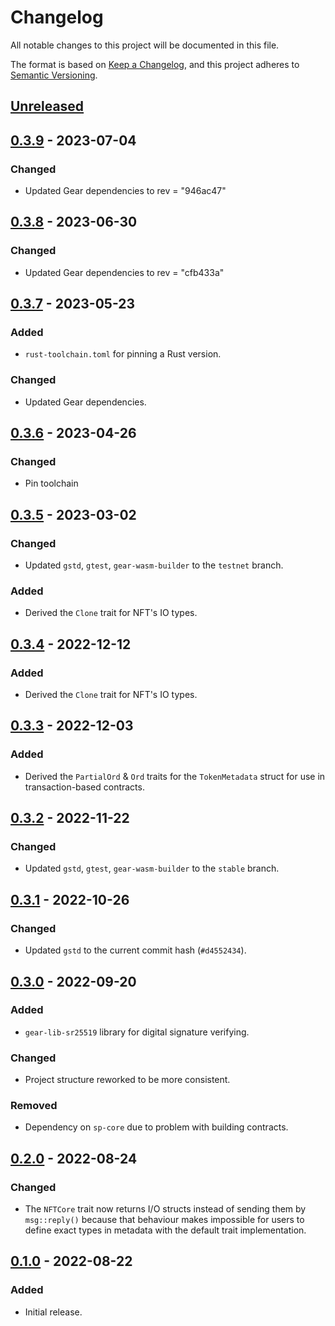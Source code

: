 # Changelog
All notable changes to this project will be documented in this file.

The format is based on [Keep a Changelog](https://keepachangelog.com/en/1.1.0),
and this project adheres to [Semantic Versioning](https://semver.org/spec/v2.0.0.html).

## [Unreleased]

## [0.3.9] - 2023-07-04
### Changed
- Updated Gear dependencies to rev = "946ac47"

## [0.3.8] - 2023-06-30
### Changed
- Updated Gear dependencies to rev = "cfb433a"

## [0.3.7] - 2023-05-23
### Added
- `rust-toolchain.toml` for pinning a Rust version.
### Changed
- Updated Gear dependencies.

## [0.3.6] - 2023-04-26
### Changed
- Pin toolchain

## [0.3.5] - 2023-03-02
### Changed
- Updated `gstd`, `gtest`, `gear-wasm-builder` to the `testnet` branch.

### Added
- Derived the `Clone` trait for NFT's IO types.
## [0.3.4] - 2022-12-12
### Added
- Derived the `Clone` trait for NFT's IO types.

## [0.3.3] - 2022-12-03
### Added
- Derived the `PartialOrd` & `Ord` traits for the `TokenMetadata` struct for use in transaction-based contracts.

## [0.3.2] - 2022-11-22
### Changed
- Updated `gstd`, `gtest`, `gear-wasm-builder` to the `stable` branch.

## [0.3.1] - 2022-10-26
### Changed
- Updated `gstd` to the current commit hash (`#d4552434`).

## [0.3.0] - 2022-09-20
### Added
- `gear-lib-sr25519` library for digital signature verifying.
### Changed
- Project structure reworked to be more consistent.
### Removed
- Dependency on `sp-core` due to problem with building contracts.

## [0.2.0] - 2022-08-24
### Changed
- The `NFTCore` trait now returns I/O structs instead of sending them by `msg::reply()` because that behaviour makes impossible for users to define exact types in metadata with the default trait implementation.

## [0.1.0] - 2022-08-22
### Added
- Initial release.

[Unreleased]: https://github.com/gear-dapps/gear-lib/compare/0.3.9...HEAD
[0.3.9]: https://github.com/gear-dapps/gear-lib/compare/0.3.8...0.3.9
[0.3.8]: https://github.com/gear-dapps/gear-lib/compare/0.3.7...0.3.8
[0.3.7]: https://github.com/gear-dapps/gear-lib/compare/0.3.6...0.3.7
[0.3.6]: https://github.com/gear-dapps/gear-lib/compare/0.3.5...0.3.6
[0.3.5]: https://github.com/gear-dapps/gear-lib/compare/0.3.4...0.3.5
[0.3.4]: https://github.com/gear-dapps/gear-lib/compare/0.3.3...0.3.4
[0.3.3]: https://github.com/gear-dapps/gear-lib/compare/0.3.2...0.3.3
[0.3.2]: https://github.com/gear-dapps/gear-lib/compare/0.3.1...0.3.2
[0.3.1]: https://github.com/gear-dapps/gear-lib/compare/0.3.0...0.3.1
[0.3.0]: https://github.com/gear-dapps/gear-lib/compare/0.2.0...0.3.0
[0.2.0]: https://github.com/gear-dapps/gear-lib/compare/0.1.0...0.2.0
[0.1.0]: https://github.com/gear-dapps/gear-lib/compare/67d2566...0.1.0
